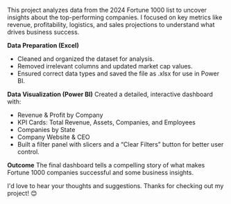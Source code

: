 This project analyzes data from the 2024 Fortune 1000 list to uncover insights about the top-performing companies. I focused on key metrics like revenue, profitability, logistics, and sales projections to understand what drives business success.

**Data Preparation (Excel)**
- Cleaned and organized the dataset for analysis.
- Removed irrelevant columns and updated market cap values.
- Ensured correct data types and saved the file as .xlsx for use in Power BI.

**Data Visualization (Power BI)**
Created a detailed, interactive dashboard with:
- Revenue & Profit by Company
- KPI Cards: Total Revenue, Assets, Companies, and Employees
- Companies by State
- Company Website & CEO
- Built a filter panel with slicers and a “Clear Filters” button for better user control.

**Outcome**
The final dashboard tells a compelling story of what makes Fortune 1000 companies successful and some business insights.

I'd love to hear your thoughts and suggestions. Thanks for checking out my project! 😊
